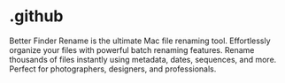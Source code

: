 # .github
Better Finder Rename is the ultimate Mac file renaming tool. Effortlessly organize your files with powerful batch renaming features. Rename thousands of files instantly using metadata, dates, sequences, and more. Perfect for photographers, designers, and professionals.
